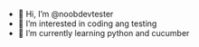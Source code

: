 - 👋 Hi, I’m @noobdevtester
- 👀 I’m interested in coding ang testing
- 🌱 I’m currently learning python and cucumber

<!---
noobdevtester/noobdevtester is a ✨ special ✨ repository because its `README.md` (this file) appears on your GitHub profile.
You can click the Preview link to take a look at your changes.
--->
